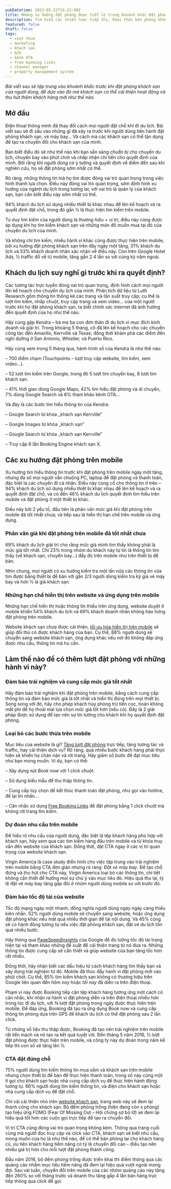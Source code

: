 ```yaml
---
pubDatetime: 2023-05-22T15:22:00Z
title: Những xu hướng đặt phòng được tiết lộ trong khoảnh khắc Đặt phòng ngay
description: Tìm hiểu các chiến lược tiếp thị, khai thác bán phòng khách sạn hiệu quả trong chuỗi bài viết sau của nhavantuonglai để áp dụng và đem lại hiệu quả thiết thực cho giải pháp của bạn.
featured: false
draft: false
tags:
  - viet thue
  - marketing
  - khach san
  - b2b
  - kênh OTA
  - free booking links
  - channel manager
  - property management system
---
```


_Bài viết sau sẽ tập trung vào khoảnh khắc trước khi đặt phòng khách sạn của người dùng, để dựa vào đó mà khách sạn có thể cải thiện hoạt động và thu hút thêm khách hàng mới như thế nào._

## Mở đầu

Điện thoại thông minh đã thay đổi cách mọi người đặt chỗ khi đi du lịch. Bài viết sau sẽ đi sâu vào những gì đã xảy ra trước khi người dùng tiến hành đặt phòng khách sạn, vé máy bay… Và cách mà các khách sạn có thể tận dụng để tạo ra chuyển đổi cho khách sạn của mình.

Bạn biết điều đó sẽ như thế nào khi bạn sẵn sàng _chuẩn bị_ cho chuyến du lịch, chuyến bay vào phút chót và chấp nhận chi tiền cho quyết định của mình. Bởi rằng khi người dùng có ý tưởng và quyết định về điểm đến sau khi nghiên cứu, họ sẽ đặt phòng sớm nhất có thể.

Rõ ràng, những thông tin mà họ tìm được đóng vai trò quan trọng trong việc hình thành lựa chọn. Điều này đóng vai trò quan trọng, sớm định hình xu hướng của ngành du lịch trong tương lai; với vai trò là quản lý của khách sạn, bạn cần biết điều này sớm nhất có thể.

94% khách du lịch sử dụng nhiều thiết bị khác nhau để lên kế hoạch và ra quyết định đặt chỗ, trong đó gần ½ là thực hiện tìm kiếm trên mobile.

Tư duy tìm kiếm của người dùng là _thương hiệu_ + _vị trí_, điều này cũng được áp dụng khi họ tìm kiếm khách sạn và những món đồ muốn mua tại đó của chuyến du lịch của mình.

Và không chỉ tìm kiếm, nhiều hành vi khác cũng được thực hiện trên mobile, bởi xu hướng đặt phòng khách sạn trên đây ngày một tăng, 31% khách du lịch và 53% khách doanh nhân xác nhận về điều này. Còn trên Google Hotel Ads, ½ traffic đổ về từ mobile, tăng gần 2.4 lần so với cùng kỳ năm ngoái.

## Khách du lịch suy nghĩ gì trước khi ra quyết định?

Các tương tác trực tuyến đóng vai trò quan trọng, định hình cách mọi người lên kế hoạch cho chuyến du lịch của mình. Phân tích dữ liệu từ Luth Research gồm thông tin thống kê các trang và tần suất truy cập; cụ thể là lượt tìm kiếm, nhấp chuột, truy cập trang và xem video… của một người trước khi họ đặt phòng khách sạn, ta biết chính xác internet đã ảnh hưởng đến quyết định của họ như thế nào.

Hãy cùng gặp Kendra – bà mẹ ba con đơn thân đi du lịch vì mục đích kinh doanh và giải trí. Trong khoảng 5 tháng, cô đã lên kế hoạch cho các chuyến công tác đến Amarillo, Kerrville và Texas; đồng thời khám phá các điểm đến nghỉ dưỡng ở San Antonio, Whistler, và Puerto Rico.

Hãy cùng xem trong 5 tháng qua, hành trình số của Kendra là như thế nào:

– 700 điểm chạm (Touchpoints – lượt truy cập website, tìm kiếm, xem video…).

– 52 lượt tìm kiếm trên Google, trong đó 5 lượt tìm chuyến bay, 8 lượt tìm khách sạn.

– 41% thời gian dùng Google Maps, 42% tìm hiểu đặt phòng và di chuyển, 7% dùng Google Search và 6% tham khảo kênh OTA…

Và đây là các bước tìm hiểu thông tin của Kendra:

– Google Search từ khóa _khách sạn Kerrville”

– Google Images từ khóa _khách sạn”

– Google Search từ khóa _khách sạn Kerrville”

– Truy cập 6 lần Booking Engine khách sạn X.

## Các xu hướng đặt phòng trên mobile

Xu hướng tìm hiểu thông tin trước khi đặt phòng trên mobile ngày một tăng, nhưng đa số mọi người vẫn chuộng PC, laptop để đặt phòng và thanh toán, đặc biệt là các chuyến đi cá nhân. Điều này củng cố cho thông tin ở trên – 94% khách du lịch sử dụng nhiều thiết bị khác nhau để lên kế hoạch và ra quyết định đặt chỗ, và có đến 46% khách du lịch quyết định tìm hiểu trên mobile và đặt phòng ở một thiết bị khác.

Điều này bởi 2 yếu tố, đầu tiên là phân vân mức giá khi đặt phòng trên mobile đã tốt nhất chưa; và tiếp sau là hiển thị hạn chế trên mobile và ứng dụng.

### Phân vân giá khi đặt phòng trên mobile đã tốt nhất chưa

69% khách du lịch giải trí cho rằng mức giá mình tìm thấy không phải là mức giá tốt nhất. Chỉ 23% trong nhóm du khách này tự tin là thông tin tìm thấy (về khách sạn, chuyến bay…) đầy đủ trên mobile như trên thiết bị để bàn.

Nhìn chung, mọi người có xu hướng kiểm tra một lần nữa các thông tin vừa tìm được bằng thiết bị để bàn với gần 2/3 người dùng kiểm tra kỹ giá vé máy bay và hơn ½ là giá khách sạn.

### Những hạn chế hiển thị trên website và ứng dụng trên mobile

Những hạn chế hiển thị hoặc thông tin thiếu trên ứng dụng, website duyệt ở mobile khiến 54% khách du lịch và 69% khách doanh nhân không hào hứng đặt phòng trên mobile.

Website khách sạn chưa được cải thiện, [tối ưu hóa hiển thị trên mobile](https://nhavantuonglai.com/posts/website-khach-san-tot) sẽ giúp đối thủ có được khách hàng của bạn. Cụ thể, 88% người dùng sẽ chuyển sang website khách sạn, ứng dụng khác nếu nơi đó không đáp ứng được nhu cầu, thông tin mà họ cần.

## Làm thế nào để có thêm lượt đặt phòng với những hành vi này?

### Đảm bảo trải nghiệm và cung cấp mức giá tốt nhất

Hãy đảm bảo trải nghiệm khi đặt phòng trên mobile, bằng cách cung cấp thông tin và đảm bảo mức giá là tốt nhất và hiển thị đúng trên mọi thiết bị. Song song với đó, hãy cho phép khách hủy phòng trừ tiền cọc, hoàn không mất phí để họ thoải mái lựa chọn mức giá tốt hơn (nếu có). Đây là 2 giải pháp được sử dụng để tạo nên sự tin tưởng cho khách khi họ quyết định đặt phòng.

### Loại bỏ các bước thừa trên mobile

Mục tiêu của website là gì? [Tăng lượt đặt phòng](https://nhavantuonglai.com/posts/18-cach-de-tang-dat-phong-khach-san-va-tang-doanh-thu) trực tiếp, tăng tương tác và traffic, hay cải thiện dịch vụ? Rõ ràng, quá nhiều bước khách hàng phải thực hiện sẽ khiến họ chán nản và rời trang. Hãy giảm số bước để đạt mục tiêu như bạn mong muốn. Ví dụ, bạn có thể:

– Xây dựng nút _Book now_ với 1 click chuột.

– Sử dụng biểu mẫu để thu thập thông tin.

– Cung cấp tùy chọn để kết thúc thanh toán đặt phòng, như gọi vào hotline, để lại tin nhắn…

– Cân nhắc sử dụng [Free Booking Links](https://nhavantuonglai.com/posts/google-free-booking-inks) để đặt phòng bằng 1 click chuột mà không rời trang tìm kiếm.

### Dự đoán nhu cầu trên mobile

Để hiểu rõ nhu cầu của người dùng, đặc biệt là tệp khách hàng phù hợp với khách sạn, hãy xem qua các tìm kiếm hàng đầu trên mobile và từ khóa truy vấn đến website của khách sạn. Đồng thời, đặt CTA ngay ở các vị trí quan trọng của website khách sạn.

Virgin America là case study điển hình cho việc tập trung vào trải nghiệm trên mobile bằng CTA đơn giản nhưng rõ ràng: _Đặt vé máy bay_. Để tạo chỗ đứng và thu hút cho CTA này, Virgin America loại bỏ các thông tin, chi tiết không cần thiết để hướng mọi sự chú ý vào mục tiêu đó. Hiệu quả thu lại, tỷ lệ đặt vé máy bay tăng gấp đôi ở nhóm người dùng mobile so với trước đó.

### Đảm bảo tốc độ tải của website

Tốc độ mạng ngày một nhanh, đồng nghĩa người dùng ngày ngày càng thiếu kiên nhẫn. 52% người dùng mobile sẽ chuyển sang website, hoặc ứng dụng đặt phòng khác nếu mất quá nhiều thời gian để tải nội dung. Và 45% cũng sẽ có hành động tương tự nếu việc đặt phòng khách sạn, đặt vé du lịch tốn quá nhiều bước.

Hãy thông qua [PageSpeed ​​Insights](https://developers.google.com/speed/pagespeed/insights/) của Google để đo lường tốc độ tải trang hiện tại và tham khảo những đề xuất để cải thiện trang từ nó đưa ra. Những thông tin được cung cấp sẽ cần thiết và giúp website của bạn tăng tốc hơn rất nhiều.

Đồng thời, hãy nhận biết các dấu hiệu từ cách khách hàng tìm thấy bạn và xây dựng trải nghiệm từ đó. Mobile đã thúc đẩy hành vi đặt phòng mới vào phút chót. Cụ thể, 85% tìm kiếm khách sạn không có thương hiệu trên Google liên quan đến _hôm nay_ hoặc _tối nay_ đã diễn ra trên điện thoại.

Phạm vi này được Booking tiếp cận tệp khách hàng tương ứng một cách có cân nhắc, khi nhận ra hành vi đặt phòng diễn ra trên điện thoại nhiều hơn trong lúc đi du lịch, với ¾ lượt đặt phòng trong ngày được thực hiện trên mobile. Để đáp ứng, Booking đã tạo ra ứng dụng Book now và cung cấp thông tin phòng dựa trên GPS để khách du lịch có thể đặt phòng sau 2 lần click.

Từ những số liệu thu thập được, Booking đã tạo nên trải nghiệm trên mobile rất liền mạch và nó tạo ra kết quả tuyệt vời. Đến tháng 5 năm 2016, ⅓ lượt đặt phòng được thực hiện trên mobile, và công ty này dự đoán trong năm kế tiếp thì con số sẽ tăng lên ½.

### CTA đặt đúng chỗ

75% người dùng tìm kiếm thông tin mua sắm và khách sạn trên mobile nhưng chọn thiết bị để bàn để thực hiện thanh toán, trong số này cũng một ít gọi cho khách sạn hoặc nhà cung cấp dịch vụ để thực hiện hành động tương tự. 66% người dùng tìm kiếm thông tin, và điện cho khách sạn hoặc nhà cung cấp dịch vụ để đặt chỗ.

Chỉ vài cải thiện nhỏ trên [website khách sạn](https://nhavantuonglai.com/posts/cai-thien-website-khach-san-de-tang-luong-booking-truc-tuyen), trang web này sẽ đem lại thành công cho khách sạn. Bộ đếm phòng trống (hiện đang còn x phòng) tạo hiệu ứng FOMO (Fear Of Missing Out – Hội chứng sợ bỏ lỡ) sẽ đem lại hiệu quả tốt hơn các cuộc gọi trực tiếp để tạo ra chuyển đổi.

Vị trí CTA cũng đóng vai trò quan trọng không kém. Thông qua trang cuối cùng mà người đọc truy cập và click vào CTA, khách sạn sẽ biết nhu cầu, mong muốn của họ là như thế nào, để có thể bán phòng lại cho khách hàng cũ, ưu tiên khách hàng tiềm năng có tỷ lệ chuyển đổi cao – điều tạo nên nhiều giá trị hơn cho mỗi lượt đặt phòng thành công.

Đầu năm 2016, bộ đếm phòng trống được triển khai thí điểm thông qua các quảng cáo nhắm mục tiêu tiềm năng đã đem lại hiệu quả vượt ngoài mong đợi. Sau vài tuần, chuyển đổi trên mobile của các nhóm quảng cáo này tăng đến 260% so với tháng trước và doanh thu tăng gấp 4 lần bán hàng trực tiếp thông qua click để gọi.
